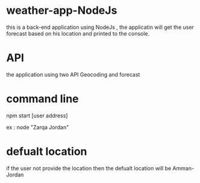 # weather-app-NodeJs

this is a back-end application using NodeJs , the applicatin will get the user forecast based on his location and printed to the console.

# API

the application using two API Geocoding and forecast

# command line 

npm start [user address]

ex : node "Zarqa Jordan"

# defualt location 

if the user not provide the location then the defualt location will be Amman-Jordan 

